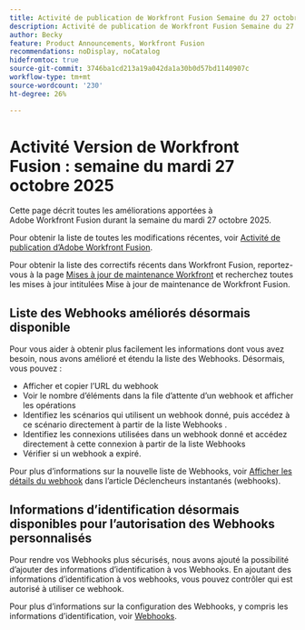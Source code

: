 ```yaml
---
title: Activité de publication de Workfront Fusion Semaine du 27 octobre 2025
description: Activité de publication de Workfront Fusion Semaine du 27 octobre 2025
author: Becky
feature: Product Announcements, Workfront Fusion
recommendations: noDisplay, noCatalog
hidefromtoc: true
source-git-commit: 3746ba1cd213a19a042da1a30b0d57bd1140907c
workflow-type: tm+mt
source-wordcount: '230'
ht-degree: 26%

---
```


# Activité Version de Workfront Fusion : semaine du mardi 27 octobre 2025

Cette page décrit toutes les améliorations apportées à Adobe Workfront Fusion durant la semaine du mardi 27 octobre 2025.

Pour obtenir la liste de toutes les modifications récentes, voir [Activité de publication d’Adobe Workfront Fusion](/help/workfront-fusion/fusion-product-releases/fusion-release-activity.md).

Pour obtenir la liste des correctifs récents dans Workfront Fusion, reportez-vous à la page [Mises à jour de maintenance Workfront](https://experienceleague.adobe.com/en/docs/workfront-known-issues/releases/current-updates) et recherchez toutes les mises à jour intitulées Mise à jour de maintenance de Workfront Fusion.

## Liste des Webhooks améliorés désormais disponible

Pour vous aider à obtenir plus facilement les informations dont vous avez besoin, nous avons amélioré et étendu la liste des Webhooks. Désormais, vous pouvez :

* Afficher et copier l’URL du webhook
* Voir le nombre d’éléments dans la file d’attente d’un webhook et afficher les opérations
* Identifiez les scénarios qui utilisent un webhook donné, puis accédez à ce scénario directement à partir de la liste Webhooks .
* Identifiez les connexions utilisées dans un webhook donné et accédez directement à cette connexion à partir de la liste Webhooks
* Vérifier si un webhook a expiré.

Pour plus d’informations sur la nouvelle liste de Webhooks, voir [Afficher les détails du webhook](/help/workfront-fusion/references/modules/webhooks-reference.md#view-webhook-details) dans l’article Déclencheurs instantanés (webhooks).

## Informations d’identification désormais disponibles pour l’autorisation des Webhooks personnalisés

Pour rendre vos Webhooks plus sécurisés, nous avons ajouté la possibilité d’ajouter des informations d’identification à vos Webhooks. En ajoutant des informations d’identification à vos webhooks, vous pouvez contrôler qui est autorisé à utiliser ce webhook.

Pour plus d’informations sur la configuration des Webhooks, y compris les informations d’identification, voir [Webhooks](/help/workfront-fusion/references/apps-and-modules/universal-connectors/webhooks-updated.md).


